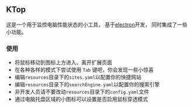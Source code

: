 ## KTop

这是一个用于监控电脑性能状态的小工具，
基于[electron](https://www.electronjs.org/)开发，
同时集成了一些小功能。

### 使用

- 将鼠标移动到图标上方进入、离开扩展页面
- 在各种各样的模式下尝试使用 `Tab` 键吧，你会发现一些小惊喜
- 编辑`resources`目录下的`sites.yaml`以配置你的快捷网站
- 编辑`resources`目录下的`searchEngine.yaml`以配置你的搜索引擎
- 非开发人员请不要改动`resources`目录下的`config.yaml`文件
- 通过电脑托盘区域的小图标可以设置是否启用鼠标穿透模式